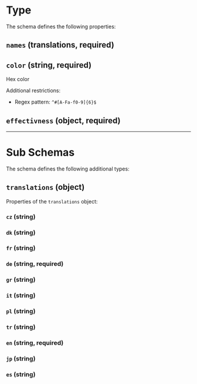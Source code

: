 # Type

The schema defines the following properties:

## `names` (translations, required)

## `color` (string, required)

Hex color

Additional restrictions:

* Regex pattern: `^#[A-Fa-f0-9]{6}$`

## `effectivness` (object, required)

---

# Sub Schemas

The schema defines the following additional types:

## `translations` (object)

Properties of the `translations` object:

### `cz` (string)

### `dk` (string)

### `fr` (string)

### `de` (string, required)

### `gr` (string)

### `it` (string)

### `pl` (string)

### `tr` (string)

### `en` (string, required)

### `jp` (string)

### `es` (string)